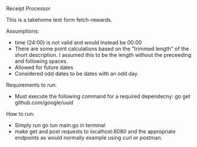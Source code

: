 Receipt Processor

This is a takehome test form fetch-rewards. 

Assumptions: 

- time (24:00) is not valid and would instead be 00:00
- There are some point calculations based on the "trimmed length" of the short description. I assumed this to be the length without the preceeding and following spaces.
- Allowed for future dates
- Considered odd dates to be dates with an odd day.

Requirements to run:

- Must execute the following command for a required dependecny: go get github.com/google/uuid

How to run:

- Simply run go tun main.go in terminal
- make get and post requests to localhost:8080 and the appropriate endpoints as would normally example using curl or postman.